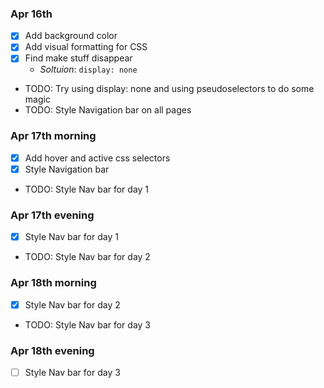 ### Apr 16th
- [X] Add background color
- [X] Add visual formatting for CSS
- [X] Find make stuff disappear
    -  _Soltuion_: `display: none`
- TODO: Try using display: none and using pseudoselectors to do some magic
- TODO: Style Navigation bar on all pages
### Apr 17th morning
- [X] Add hover and active css selectors
- [X] Style Navigation bar
- TODO: Style Nav bar for day 1
### Apr 17th evening
- [X] Style Nav bar for day 1
- TODO: Style Nav bar for day 2
### Apr 18th morning
- [X] Style Nav bar for day 2
- TODO: Style Nav bar for day 3
### Apr 18th evening
- [ ] Style Nav bar for day 3
